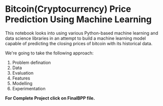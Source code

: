 # Bitcoin(Cryptocurrency) Price Prediction Using Machine Learning
This notebook looks into using various Python-based machine learning and data science libraries in an attempt to build a machine learning model capable of predicting the closing prices of bitcoin with its historical data.

We're going to take the following approach:

1. Problem defination
2. Data
3. Evaluation
4. Features
5. Modelling
6. Experimentation

**For Complete Project click on FinalBPP file.** 
